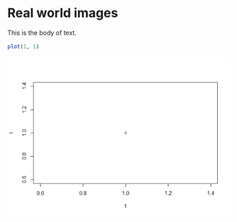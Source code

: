 
# Real world images

This is the body of text.

``` r
plot(1, 1)
```

![](ReadWorldImages_files/figure-gfm/unnamed-chunk-1-1.png)<!-- -->
